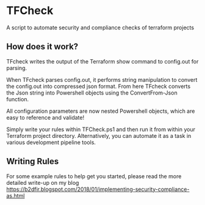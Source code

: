 # TFCheck
A script to automate security and compliance checks of terraform projects

## How does it work?
TFcheck writes the output of the Terraform show command to config.out for parsing. 

When TFcheck parses config.out, it performs string manipulation to convert the config.out into compressed json format. From here TFcheck converts the Json string into Powershell objects using the ConvertFrom-Json function.

All configuration parameters are now nested Powershell objects, which are easy to reference and validate!

Simply write your rules within TFCheck.ps1 and then run it from within your Terraform project directory. Alternatively, you can automate it as a task in various development pipeline tools.

## Writing Rules

For some example rules to help get you started, please read the more detailed write-up on my blog
https://b2dfir.blogspot.com/2018/01/implementing-security-compliance-as.html


